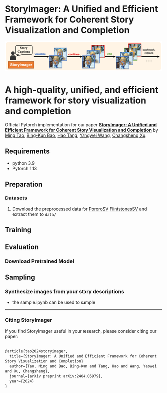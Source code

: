 # StoryImager: A Unified and Efficient Framework for Coherent Story Visualization and Completion 


<p align="center">
    <img src="pipeline.png" >
</p>

# A high-quality, unified, and efficient framework for story visualization and completion



Official Pytorch implementation for our paper [**StoryImager: A Unified and Efficient Framework for Coherent Story Visualization and Completion**](https://arxiv.org/abs/2404.05979) by [Ming Tao](https://scholar.google.com/citations?user=5GlOlNUAAAAJ), [Bing-Kun Bao](https://scholar.google.com/citations?user=lDppvmoAAAAJ&hl=en), [Hao Tang](https://scholar.google.com/citations?user=9zJkeEMAAAAJ&hl=en), [Yangwei Wang](https://scholar.google.com/citations?user=o_DllmIAAAAJ&hl=en), [Changsheng Xu](https://scholar.google.com/citations?user=hI9NRDkAAAAJ). 

## Requirements
- python 3.9
- Pytorch 1.13

## Preparation
### Datasets
1. Download the preprocessed data for [PororoSV](https://drive.google.com/file/d/11Io1_BufAayJ1BpdxxV2uJUvCcirbrNc/view) [FlintstonesSV](https://drive.google.com/file/d/1kG4esNwabJQPWqadSDaugrlF4dRaV33_/view) and extract them to `data/`

## Training

## Evaluation

### Download Pretrained Model

## Sampling
  
### Synthesize images from your story descriptions
  - the sample.ipynb can be used to sample

---
### Citing StoryImager

If you find StoryImager useful in your research, please consider citing our paper:
```

@article{tao2024storyimager,
  title={StoryImager: A Unified and Efficient Framework for Coherent Story Visualization and Completion},
  author={Tao, Ming and Bao, Bing-Kun and Tang, Hao and Wang, Yaowei and Xu, Changsheng},
  journal={arXiv preprint arXiv:2404.05979},
  year={2024}
}

